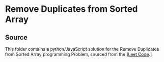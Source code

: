 # Remove Duplicates from Sorted Array

## Source
This folder contains a python/JavaScript solution for the Remove Duplicates from Sorted Array programming Problem, sourced from the [[Leet Code](https://leetcode.com/problems/integer-to-roman/description/).]

